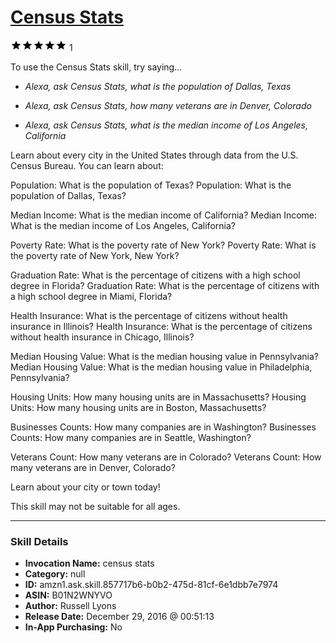 # [Census Stats](http://alexa.amazon.com/#skills/amzn1.ask.skill.857717b6-b0b2-475d-81cf-6e1dbb7e7974)
![5 stars](../../images/ic_star_black_18dp_1x.png)![5 stars](../../images/ic_star_black_18dp_1x.png)![5 stars](../../images/ic_star_black_18dp_1x.png)![5 stars](../../images/ic_star_black_18dp_1x.png)![5 stars](../../images/ic_star_black_18dp_1x.png) 1

To use the Census Stats skill, try saying...

* *Alexa, ask Census Stats, what is the population of Dallas, Texas*

* *Alexa, ask Census Stats, how many veterans are in Denver, Colorado*

* *Alexa, ask Census Stats, what is the median income of Los Angeles, California*

Learn about every city in the United States through data from the U.S. Census Bureau. You can learn about:

Population: What is the population of Texas?
Population: What is the population of Dallas, Texas?
 
Median Income: What is the median income of California?
Median Income: What is the median income of Los Angeles, California?
 
Poverty Rate: What is the poverty rate of New York?
Poverty Rate: What is the poverty rate of New York, New York?
 
Graduation Rate: What is the percentage of citizens with a high school degree in Florida?
Graduation Rate: What is the percentage of citizens with a high school degree in Miami, Florida?

Health Insurance: What is the percentage of citizens without health insurance in Illinois?
Health Insurance: What is the percentage of citizens without health insurance in Chicago, Illinois?
 
Median Housing Value: What is the median housing value in Pennsylvania?
Median Housing Value: What is the median housing value in Philadelphia, Pennsylvania?
 
Housing Units: How many housing units are in Massachusetts?
Housing Units: How many housing units are in Boston, Massachusetts?
 
Businesses Counts: How many companies are in Washington?
Businesses Counts: How many companies are in Seattle, Washington?
 
Veterans Count: How many veterans are in Colorado?
Veterans Count: How many veterans are in Denver, Colorado?

Learn about your city or town today!

This skill may not be suitable for all ages.

***

### Skill Details

* **Invocation Name:** census stats
* **Category:** null
* **ID:** amzn1.ask.skill.857717b6-b0b2-475d-81cf-6e1dbb7e7974
* **ASIN:** B01N2WNYVO
* **Author:** Russell Lyons
* **Release Date:** December 29, 2016 @ 00:51:13
* **In-App Purchasing:** No
